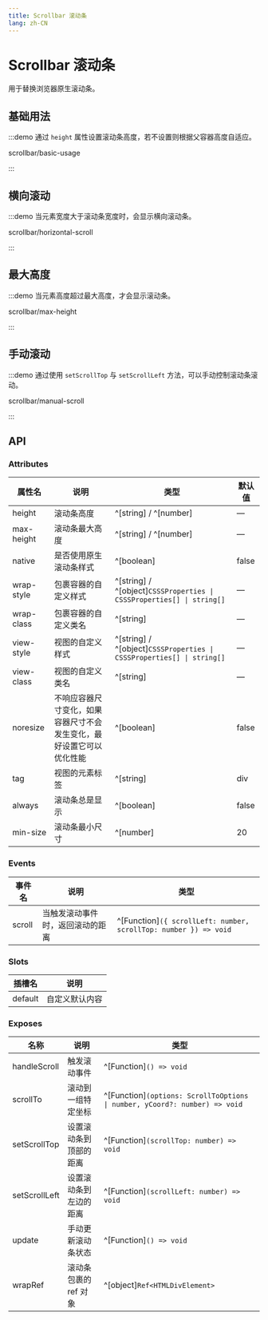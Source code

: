 ```yaml
---
title: Scrollbar 滚动条
lang: zh-CN
---
```


# Scrollbar 滚动条

用于替换浏览器原生滚动条。

## 基础用法

:::demo 通过 `height` 属性设置滚动条高度，若不设置则根据父容器高度自适应。

scrollbar/basic-usage

:::

## 横向滚动

:::demo 当元素宽度大于滚动条宽度时，会显示横向滚动条。

scrollbar/horizontal-scroll

:::

## 最大高度

:::demo 当元素高度超过最大高度，才会显示滚动条。

scrollbar/max-height

:::

## 手动滚动

:::demo 通过使用 `setScrollTop` 与 `setScrollLeft` 方法，可以手动控制滚动条滚动。

scrollbar/manual-scroll

:::

## API

### Attributes

| 属性名     | 说明                                                                 | 类型                                                                  | 默认值 |
| ---------- | -------------------------------------------------------------------- | --------------------------------------------------------------------- | ------ |
| height     | 滚动条高度                                                           | ^[string] / ^[number]                                                 | —      |
| max-height | 滚动条最大高度                                                       | ^[string] / ^[number]                                                 | —      |
| native     | 是否使用原生滚动条样式                                               | ^[boolean]                                                            | false  |
| wrap-style | 包裹容器的自定义样式                                                 | ^[string] / ^[object]`CSSSProperties \| CSSSProperties[] \| string[]` | —      |
| wrap-class | 包裹容器的自定义类名                                                 | ^[string]                                                             | —      |
| view-style | 视图的自定义样式                                                     | ^[string] / ^[object]`CSSSProperties \| CSSSProperties[] \| string[]` | —      |
| view-class | 视图的自定义类名                                                     | ^[string]                                                             | —      |
| noresize   | 不响应容器尺寸变化，如果容器尺寸不会发生变化，最好设置它可以优化性能 | ^[boolean]                                                            | false  |
| tag        | 视图的元素标签                                                       | ^[string]                                                             | div    |
| always     | 滚动条总是显示                                                       | ^[boolean]                                                            | false  |
| min-size   | 滚动条最小尺寸                                                       | ^[number]                                                             | 20     |

### Events

| 事件名 | 说明                             | 类型                                                             |
| ------ | -------------------------------- | ---------------------------------------------------------------- |
| scroll | 当触发滚动事件时，返回滚动的距离 | ^[Function]`({ scrollLeft: number, scrollTop: number }) => void` |

### Slots

| 插槽名  | 说明           |
| ------- | -------------- |
| default | 自定义默认内容 |

### Exposes

| 名称          | 说明                   | 类型                                                                       |
| ------------- | ---------------------- | -------------------------------------------------------------------------- |
| handleScroll  | 触发滚动事件           | ^[Function]`() => void`                                                    |
| scrollTo      | 滚动到一组特定坐标     | ^[Function]`(options: ScrollToOptions \| number, yCoord?: number) => void` |
| setScrollTop  | 设置滚动条到顶部的距离 | ^[Function]`(scrollTop: number) => void`                                   |
| setScrollLeft | 设置滚动条到左边的距离 | ^[Function]`(scrollLeft: number) => void`                                  |
| update        | 手动更新滚动条状态     | ^[Function]`() => void`                                                    |
| wrapRef       | 滚动条包裹的 ref 对象  | ^[object]`Ref<HTMLDivElement>`                                             |
